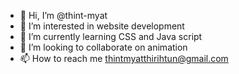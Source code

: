 - 👋 Hi, I’m @thint-myat
- 👀 I’m interested in website development
- 🌱 I’m currently learning CSS and Java script
- 💞️ I’m looking to collaborate on animation
- 📫 How to reach me thintmyatthirihtun@gmail.com

<!---
thint-myatmama4/thint-myat is a ✨ special ✨ repository because its `README.md` (this file) appears on your GitHub profile.
You can click the Preview link to take a look at your changes.
--->
